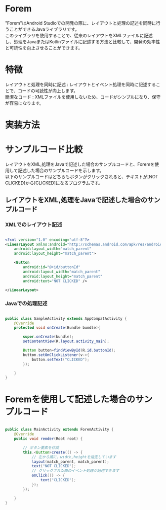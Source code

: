 # Forem

"Forem"はAndroid Studioでの開発の際に、レイアウトと処理の記述を同時に行うことができるJavaライブラリです。  
このライブラリを使用することで、従来のレイアウトをXMLファイルに記述し、処理をJavaまたはKotlinファイルに記述する方法と比較して、開発の効率性と可読性を向上させることができます。


# 特徴
レイアウトと処理を同時に記述 : レイアウトとイベント処理を同時に記述することで、コードの可読性が向上します。  
簡潔なコード : XMLファイルを使用しないため、コードがシンプルになり、保守が容易になります。


# 実装方法




# サンプルコード比較
レイアウトをXML,処理をJavaで記述した場合のサンプルコードと、Foremを使用して記述した場合のサンプルコードを示します。  
以下のサンプルコードはどちらもボタンがクリックされると、テキストが[NOT CLICKED]から[CLICKED]になるプログラムです。


## レイアウトをXML,処理をJavaで記述した場合のサンプルコード


### XMLでのレイアウト記述
```XML

<?xml version="1.0" encoding="utf-8"?>
<LinearLayout xmlns:android="http://schemas.android.com/apk/res/android"
    android:layout_width="match_parent"
    android:layout_height="match_parent">

    <Button
        android:id="@+id/buttonId"
        android:layout_width="match_parent"
        android:layout_height="match_parent"
        android:text="NOT CLICKED" />

</LinearLayout>

```

### Javaでの処理記述
```Java

public class SampleActivity extends AppCompatActivity {
    @Override
    protected void onCreate(Bundle bundle){

        super.onCreate(bundle);
        setContentView(R.layout.activity_main);

        Button button=findViewById(R.id.buttonId);
        button.setOnClickListener(v->{
            button.setText("CLICKED");
        });

    }
}

```






# Foremを使用して記述した場合のサンプルコード

```Java

public class MainActivity extends ForemActivity {
    @Override
    public void render(Root root) {

        // ボタン要素を作成
        this.<Button>create(() -> {
            // 左から順に、width,heightを指定しています
            layout(match_parent, match_parent);
            text("NOT CLICKED");
            // クリックされた際のイベント処理が記述できます
            onClick(() -> {
                text("CLICKED");
            });
        });

    }
}

```

